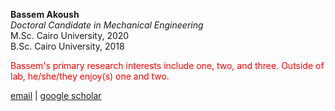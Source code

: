 **Bassem Akoush**  
*Doctoral Candidate in Mechanical Engineering*  
M.Sc. Cairo University, 2020  
B.Sc. Cairo University, 2018

<font color="red">Bassem's primary research interests include one, two, and three. Outside of lab, he/she/they enjoy(s) one and two.</font>

[email](mailto:bakoush@stanford.edu) \| [google scholar](https://scholar.google.com/citations?user=iv8JoRQAAAAJ)
